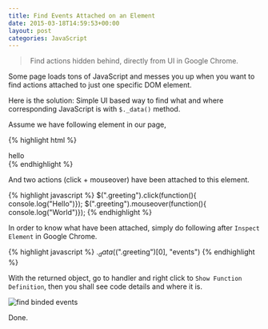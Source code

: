 ```yaml
---
title: Find Events Attached on an Element
date: 2015-03-18T14:59:53+00:00
layout: post
categories: JavaScript
---
```


> Find actions hidden behind, directly from UI in Google Chrome.

Some page loads tons of JavaScript and messes you up when you want to find actions attached to just one specific DOM element.

Here is the solution: Simple UI based way to find what and where corresponding JavaScript is with `$._data()` method.

Assume we have following element in our page,

{% highlight html %}
<div class="greeting">hello</div>
{% endhighlight %}

And two actions (click + mouseover) have been attached to this element.

{% highlight javascript %}
$(".greeting").click(function(){ console.log("Hello")});
$(".greeting").mouseover(function(){ console.log("World")});
{% endhighlight %}

In order to know what have been attached, simply do following after `Inspect Element` in Google Chrome.

{% highlight javascript %}
$._data($(".greeting")[0], "events")
{% endhighlight %}

With the returned object, go to handler and right click to `Show Function Definition`, then you shall see code details and where it is.

![find binded events](/assets/images/2015/03/find-binded-events.jpg)

Done.
